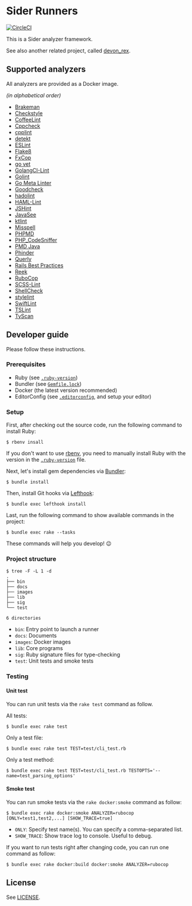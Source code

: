 # Sider Runners

[![CircleCI](https://circleci.com/gh/sider/runners.svg?style=svg)](https://circleci.com/gh/sider/runners)

This is a Sider analyzer framework.

See also another related project, called [devon_rex](https://github.com/sider/devon_rex).

## Supported analyzers

All analyzers are provided as a Docker image.

*(in alphabetical order)*

- [Brakeman](https://hub.docker.com/r/sider/runner_brakeman)
- [Checkstyle](https://hub.docker.com/r/sider/runner_checkstyle)
- [CoffeeLint](https://hub.docker.com/r/sider/runner_coffeelint)
- [Cppcheck](https://hub.docker.com/r/sider/runner_cppcheck)
- [cpplint](https://hub.docker.com/r/sider/runner_cpplint)
- [detekt](https://hub.docker.com/r/sider/runner_detekt)
- [ESLint](https://hub.docker.com/r/sider/runner_eslint)
- [Flake8](https://hub.docker.com/r/sider/runner_flake8)
- [FxCop](https://hub.docker.com/r/sider/runner_fxcop)
- [go vet](https://hub.docker.com/r/sider/runner_go_vet)
- [GolangCI-Lint](https://hub.docker.com/r/sider/runner_golangcli_lint)
- [Golint](https://hub.docker.com/r/sider/runner_golint)
- [Go Meta Linter](https://hub.docker.com/r/sider/runner_gometalinter)
- [Goodcheck](https://hub.docker.com/r/sider/runner_goodcheck)
- [hadolint](https://hub.docker.com/r/sider/runner_hadolint)
- [HAML-Lint](https://hub.docker.com/r/sider/runner_haml_lint)
- [JSHint](https://hub.docker.com/r/sider/runner_jshint)
- [JavaSee](https://hub.docker.com/r/sider/runner_javasee)
- [ktlint](https://hub.docker.com/r/sider/runner_ktlint)
- [Misspell](https://hub.docker.com/r/sider/runner_misspell)
- [PHPMD](https://hub.docker.com/r/sider/runner_phpmd)
- [PHP_CodeSniffer](https://hub.docker.com/r/sider/runner_code_sniffer)
- [PMD Java](https://hub.docker.com/r/sider/runner_pmd_java)
- [Phinder](https://hub.docker.com/r/sider/runner_phinder)
- [Querly](https://hub.docker.com/r/sider/runner_querly)
- [Rails Best Practices](https://hub.docker.com/r/sider/runner_rails_best_practices)
- [Reek](https://hub.docker.com/r/sider/runner_reek)
- [RuboCop](https://hub.docker.com/r/sider/runner_rubocop)
- [SCSS-Lint](https://hub.docker.com/r/sider/runner_scss_lint)
- [ShellCheck](https://hub.docker.com/r/sider/runner_shellcheck)
- [stylelint](https://hub.docker.com/r/sider/runner_stylelint)
- [SwiftLint](https://hub.docker.com/r/sider/runner_swiftlint)
- [TSLint](https://hub.docker.com/r/sider/runner_tslint)
- [TyScan](https://hub.docker.com/r/sider/runner_tyscan)

## Developer guide

Please follow these instructions.

### Prerequisites

- Ruby (see [`.ruby-version`](.ruby-version))
- Bundler (see [`Gemfile.lock`](Gemfile.lock))
- Docker (the latest version recommended)
- EditorConfig (see [`.editorconfig`](.editorconfig), and setup your editor)

### Setup

First, after checking out the source code, run the following command to install Ruby:

```shell-session
$ rbenv insall
```

If you don't want to use [rbenv](https://github.com/rbenv/rbenv), you need to manually install Ruby with the version in the [`.ruby-version`](.ruby-version) file.

Next, let's install gem dependencies via [Bundler](https://bundler.io):

```shell-session
$ bundle install
```

Then, install Git hooks via [Lefthook](https://github.com/Arkweid/lefthook):

```shell-session
$ bundle exec lefthook install
```

Last, run the following command to show available commands in the project:

```shell-session
$ bundle exec rake --tasks
```

These commands will help you develop! :wink:

### Project structure

```shell-session
$ tree -F -L 1 -d
.
├── bin
├── docs
├── images
├── lib
├── sig
└── test

6 directories
```

- `bin`: Entry point to launch a runner
- `docs`: Documents
- `images`: Docker images
- `lib`: Core programs
- `sig`: Ruby signature files for type-checking
- `test`: Unit tests and smoke tests

### Testing

#### Unit test

You can run unit tests via the `rake test` command as follow.

All tests:

```shell-session
$ bundle exec rake test
```

Only a test file:

```shell-session
$ bundle exec rake test TEST=test/cli_test.rb
```

Only a test method:

```shell-session
$ bundle exec rake test TEST=test/cli_test.rb TESTOPTS='--name=test_parsing_options'
```

#### Smoke test

You can run smoke tests via the `rake docker:smoke` command as follow:

```shell-session
$ bundle exec rake docker:smoke ANALYZER=rubocop [ONLY=test1,test2,...] [SHOW_TRACE=true]
```

- `ONLY`: Specify test name(s). You can specify a comma-separated list.
- `SHOW_TRACE`: Show trace log to console. Useful to debug.

If you want to run tests right after changing code, you can run one command as follow:

```shell-session
$ bundle exec rake docker:build docker:smoke ANALYZER=rubocop
```

## License

See [LICENSE](LICENSE).
